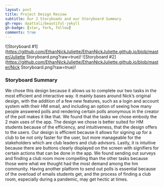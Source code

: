 ```yaml
---
layout: post
title: Project Design Review
subtitle: Our 2 Storyboads and our Storyboard Summary
gh-repo: daattali/beautiful-jekyll
gh-badge: [star, fork, follow]
comments: true
---
```

![Storyboard #1](https://github.com/EthanNickJuliette/EthanNickJuliette.github.io/blob/master/Juliette Storyboard.png?raw=true)!
![Storyboard #2](https://github.com/EthanNickJuliette/EthanNickJuliette.github.io/blob/master/Nick Storyboard.png?raw=true)!

### Storyboard Summary
We chose this design because it allows us to complete our two tasks in the most efficient and interactive way. It mainly bases around Nick’s original design, 
with the addition of a few new features, such as a login and account system with their HM email, and including an option of seeing how many people answered polls
and rendering certain polls anonymous in the creator of the poll makes it like that. We found that the tasks we chose embody the 2 main uses of the app. 
The design we chose is better suited for HM students because of the efficiency, and intuitiveness,  that the design offers to the users. 
Our design is efficient because it allows for signing up for a club to be not only faster for the user, but more manageable for the stakeholders which are 
club leaders and club advisors. Lastly, it is intuitive because there are buttons clearly displayed on the screen with signifiers for certain actions that can 
be done in the app. We found sending out surveys and finding a club room more compelling than the other tasks because those were what we thought had the most 
demand among the hm community. Having another platform to send out polls is essential because of the overload of emails students get, and the process of finding 
a club room, especially during a pandemic, may get hectic at times.



